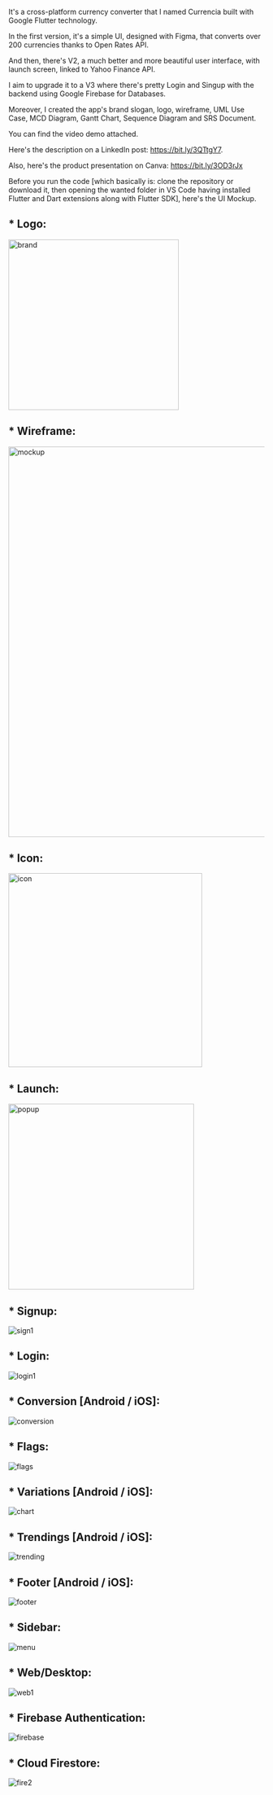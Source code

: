 It's a cross-platform currency converter that I named Currencia built with Google Flutter technology.

In the first version, it's a simple UI, designed with Figma, that converts over 200 currencies thanks to Open Rates API.
 
And then, there's V2, a much better and more beautiful user interface, with launch screen, linked to Yahoo Finance API.

I aim to upgrade it to a V3 where there's pretty Login and Singup with the backend using Google Firebase for Databases.

Moreover, I created the app's brand slogan, logo, wireframe, UML Use Case, MCD Diagram, Gantt Chart, Sequence Diagram and SRS Document.

You can find the video demo attached.   

Here's the description on a LinkedIn post: https://bit.ly/3QTtgY7.

Also, here's the product presentation on Canva: https://bit.ly/3OD3rJx

Before you run the code [which basically is: clone the repository or download it, then opening the wanted folder in VS Code having installed Flutter and Dart extensions along with Flutter SDK], here's the UI Mockup.

## *    Logo:

<img width="335" alt="brand" src="https://user-images.githubusercontent.com/94244985/175921148-9d4f5f13-c0c1-41f3-80b7-ac4df7de6008.png">

## *    Wireframe:

<img width="767" alt="mockup" src="https://user-images.githubusercontent.com/94244985/175918283-59c54f60-558c-436b-9468-ccc381e1c31d.png">

## *    Icon:

<img width="381" alt="icon" src="https://user-images.githubusercontent.com/94244985/175918698-ec0e7423-7c91-4991-b833-8bc687ae0a1f.png">

## *    Launch:

<img width="365" alt="popup" src="https://user-images.githubusercontent.com/94244985/175918880-a5c7d776-d4a3-499b-b04c-f79cea8553b9.png">

## *    Signup:

![sign1](https://user-images.githubusercontent.com/94244985/175918458-34cf4835-79c9-4a77-b1e2-62ce3bf030e2.PNG)

## *    Login:

![login1](https://user-images.githubusercontent.com/94244985/175918537-2f225e1c-ec8a-4ce9-bfb0-6ae266b97422.PNG)

## *    Conversion [Android / iOS]:

![conversion](https://user-images.githubusercontent.com/94244985/175918964-e3aabb3c-9086-4d8b-9ca6-a2c6f049b1ca.png)

## *    Flags:

![flags](https://user-images.githubusercontent.com/94244985/175919031-7bda8e2f-0656-47df-8ce9-66422a093b9c.png)

## *    Variations [Android / iOS]:

![chart](https://user-images.githubusercontent.com/94244985/175919118-bea19f85-9844-40da-b47e-19071054002d.png)

## *    Trendings [Android / iOS]:

![trending](https://user-images.githubusercontent.com/94244985/175919373-b71e9aa6-6e68-403b-acd6-d21e370f81b2.png)

## *    Footer [Android / iOS]:

![footer](https://user-images.githubusercontent.com/94244985/175919415-a3dd823d-7561-4c96-a896-b742817da34e.png)

## *    Sidebar:

![menu](https://user-images.githubusercontent.com/94244985/175919489-2c0c49a3-742a-47bb-b4c3-5b8858596376.png)

## *    Web/Desktop:

![web1](https://user-images.githubusercontent.com/94244985/175919707-775fc47c-e4ca-4b33-b12c-47789fa3e5d9.png)

## *    Firebase Authentication:

![firebase](https://user-images.githubusercontent.com/94244985/175922340-c9309a4b-c778-42bc-bbe4-1335e24f4a48.PNG)

## *    Cloud Firestore:

![fire2](https://user-images.githubusercontent.com/94244985/175922390-bc79d7c1-ab73-43d1-8994-fe28263d70e4.PNG)


